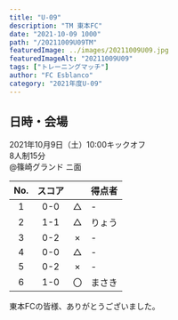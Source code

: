 ```yaml
---
title: "U-09"
description: "TM 東本FC"
date: "2021-10-09 1000"
path: "/20211009U09TM"
featuredImage: ../images/20211009U09.jpg
featuredImageAlt: "20211009U09"
tags: ["トレーニングマッチ"]
author: "FC Esblanco"
category: "2021年度U-09"
---
```


## 日時・会場

2021年10月9日（土）10:00キックオフ<br>
8人制15分<br>
@篠崎グランド  ニ面

| No.| スコア |   | 得点者  |
|:--:|:------:|:-:|:--------|
| 1  | 0-0 | △ |-|
| 2  | 1-1 | △ |りょう|
| 3  | 0-2 | × |-|
| 4  | 0-0 | △ |-|
| 5  | 0-2 | × |-|
| 6  | 1-0 | 〇 |まさき|

東本FCの皆様、ありがとうございました。